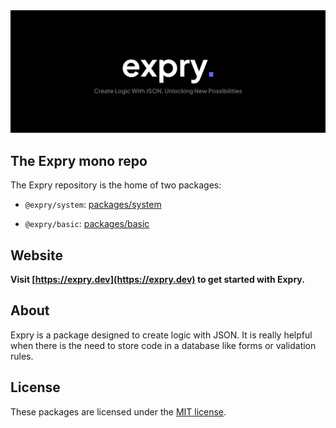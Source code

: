 <!-- markdownlint-disable MD033 -->
<!-- markdownlint-disable MD041 -->

<div align="center">
    <a href="https://formity.app/" title="Formity - Create Logic With JSON, Unlocking New Possibilities">
        <img src="https://raw.githubusercontent.com/martiserra99/expry/main/image.svg" alt="Expry Logo" />
    </a>
</div>

## The Expry mono repo

The Expry repository is the home of two packages:

- `@expry/system`: [packages/system](./packages/system)

- `@expry/basic`: [packages/basic](./packages/basic)

## Website

**Visit [https://expry.dev](https://expry.dev) to get started with Expry.**

## About

Expry is a package designed to create logic with JSON. It is really helpful when there is the need to store code in a database like forms or validation rules.

## License

These packages are licensed under the [MIT license](./LICENSE).
